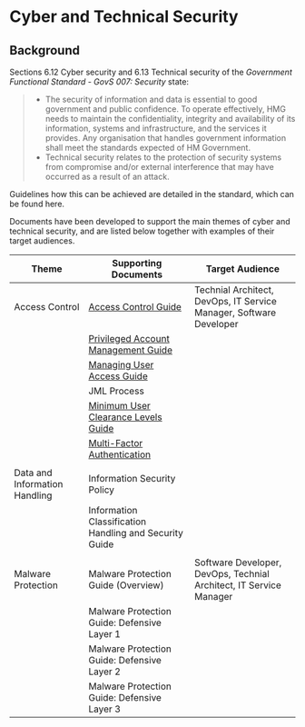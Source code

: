 # Cyber and Technical Security

## Background

Sections 6.12 Cyber security and 6.13 Technical security of the *Government Functional Standard - GovS 007: Security* state:

> - The security of information and data is essential to good government and public confidence. To operate effectively, HMG needs to maintain the confidentiality, integrity and availability of its information, systems and infrastructure, and the services it provides. Any organisation that handles government information shall meet the standards expected of HM Government.
> - Technical security relates to the protection of security systems from compromise and/or external interference that may have occurred as a result of an attack.

Guidelines how this can be achieved are detailed in the standard, which can be found here.

Documents have been developed to support the main themes of cyber and technical security, and are listed below together with examples of their target audiences.

| Theme | Supporting Documents | Target Audience |
| --- | --- | --- |
| Access Control | [Access Control Guide](https://github.com/ministryofjustice/security-guidance/blob/Local/policies/access-control-guide.md) | Technial Architect, DevOps, IT Service Manager, Software Developer |
| | [Privileged Account Management Guide](https://github.com/ministryofjustice/security-guidance/blob/Local/policies/privileged-account-management-guide.md) |  |
| | [Managing User Access Guide](https://github.com/ministryofjustice/security-guidance/blob/Local/policies/managing-user-access-guide.md) | |
| | JML Process | |
| | [Minimum User Clearance Levels Guide](https://github.com/ministryofjustice/security-guidance/blob/Local/policies/minimum-user-clearance-requirements-guide.md) | |
| | [Multi-Factor Authentication](https://github.com/ministryofjustice/security-guidance/blob/Local/policies/multi-Factor-authentication-mfa-guide.md) | |
| | | |
| Data and Information Handling | Information Security Policy | |
| | Information Classification Handling and Security Guide | |
| | | |
| Malware Protection | Malware Protection Guide (Overview) | Software Developer, DevOps, Technial Architect, IT Service Manager |
| | Malware Protection Guide: Defensive Layer 1 | |
| | Malware Protection Guide: Defensive Layer 2 | |
| | Malware Protection Guide: Defensive Layer 3 | |
